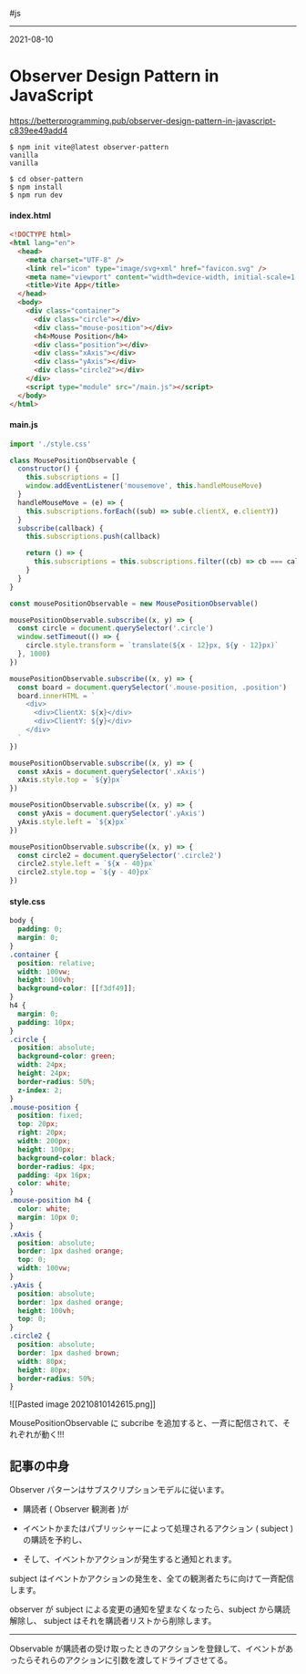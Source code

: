 #js

---
2021-08-10

# Observer Design Pattern in JavaScript

https://betterprogramming.pub/observer-design-pattern-in-javascript-c839ee49add4

```shell
$ npm init vite@latest observer-pattern
vanilla
vanilla

$ cd obser-pattern
$ npm install
$ npm run dev
```

#### index.html

```html
<!DOCTYPE html>
<html lang="en">
  <head>
    <meta charset="UTF-8" />
    <link rel="icon" type="image/svg+xml" href="favicon.svg" />
    <meta name="viewport" content="width=device-width, initial-scale=1.0" />
    <title>Vite App</title>
  </head>
  <body>
    <div class="container">
      <div class="circle"></div>
      <div class="mouse-position"></div>
      <h4>Mouse Position</h4>
      <div class="position"></div>
      <div class="xAxis"></div>
      <div class="yAxis"></div>
      <div class="circle2"></div>
    </div>
    <script type="module" src="/main.js"></script>
  </body>
</html>
```


#### main.js

```js
import './style.css'

class MousePositionObservable {
  constructor() {
    this.subscriptions = []
    window.addEventListener('mousemove', this.handleMouseMove)
  }
  handleMouseMove = (e) => {
    this.subscriptions.forEach((sub) => sub(e.clientX, e.clientY))
  }
  subscribe(callback) {
    this.subscriptions.push(callback)

    return () => {
      this.subscriptions = this.subscriptions.filter((cb) => cb === callback)
    }
  }
}

const mousePositionObservable = new MousePositionObservable()

mousePositionObservable.subscribe((x, y) => {
  const circle = document.querySelector('.circle')
  window.setTimeout(() => {
    circle.style.transform = `translate(${x - 12}px, ${y - 12}px)`
  }, 1000)
})

mousePositionObservable.subscribe((x, y) => {
  const board = document.querySelector('.mouse-position, .position')
  board.innerHTML = `
    <div>
      <div>ClientX: ${x}</div>
      <div>ClientY: ${y}</div>
    </div>
  `
})

mousePositionObservable.subscribe((x, y) => {
  const xAxis = document.querySelector('.xAxis')
  xAxis.style.top = `${y}px`
})

mousePositionObservable.subscribe((x, y) => {
  const yAxis = document.querySelector('.yAxis')
  yAxis.style.left = `${x}px`
})

mousePositionObservable.subscribe((x, y) => {
  const circle2 = document.querySelector('.circle2')
  circle2.style.left = `${x - 40}px`
  circle2.style.top = `${y - 40}px`
})
```


#### style.css

```css
body {
  padding: 0;
  margin: 0;
}
.container {
  position: relative;
  width: 100vw;
  height: 100vh;
  background-color: [[f3df49]];
}
h4 {
  margin: 0;
  padding: 10px;
}
.circle {
  position: absolute;
  background-color: green;
  width: 24px;
  height: 24px;
  border-radius: 50%;
  z-index: 2;
}
.mouse-position {
  position: fixed;
  top: 20px;
  right: 20px;
  width: 200px;
  height: 100px;
  background-color: black;
  border-radius: 4px;
  padding: 4px 16px;
  color: white;
}
.mouse-position h4 {
  color: white;
  margin: 10px 0;
}
.xAxis {
  position: absolute;
  border: 1px dashed orange;
  top: 0;
  width: 100vw;
}
.yAxis {
  position: absolute;
  border: 1px dashed orange;
  height: 100vh;
  top: 0;
}
.circle2 {
  position: absolute;
  border: 1px dashed brown;
  width: 80px;
  height: 80px;
  border-radius: 50%;
}
```

![[Pasted image 20210810142615.png]]


MousePositionObservable に subcribe を追加すると、一斉に配信されて、それぞれが動く!!!

## 記事の中身
Observer パターンはサブスクリプションモデルに従います。

- 購読者 ( Observer 観測者 )が

- イベントかまたはパブリッシャーによって処理されるアクション ( subject )の購読を予約し、

- そして、イベントかアクションが発生すると通知とれます。


subject はイベントかアクションの発生を、全ての観測者たちに向けて一斉配信します。

observer が subject による変更の通知を望まなくなったら、subject から購読解除し、
subject はそれを購読者リストから削除します。



---
Observable が購読者の受け取ったときのアクションを登録して、イベントがあったらそれらのアクションに引数を渡してドライブさせてる。